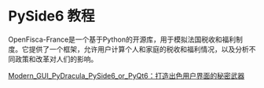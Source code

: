 # PySide6 教程

<show-structure depth="2"/>

OpenFisca-France是一个基于Python的开源库，用于模拟法国税收和福利制度。它提供了一个框架，允许用户计算个人和家庭的税收和福利情况，以及分析不同政策和改革对人们的影响。


<seealso>
<category ref="ref_docs">
    <a href="https://mp.weixin.qq.com/s/C3JqNMUKHWhI6VelNPM95A">Modern_GUI_PyDracula_PySide6_or_PyQt6：打造出色用户界面的秘密武器</a>
</category>
<category ref="ref_github"></category>
<category ref="ref_issues"></category>
<category ref="ref_hf"></category>
<category ref="ref_ms"></category>
</seealso>


